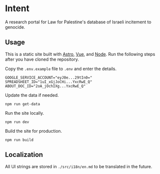 # Intent

A research portal for Law for Palestine's database of Israeli incitement to genocide.

## Usage

This is a static site built with [Astro](https://astro.build/), [Vue](https://vuejs.org/), and [Node](https://nodejs.org). Run the following steps after you have cloned the repository.

Copy the `.env.example` file to `.env` and enter the details.

```
GOOGLE_SERVICE_ACCOUNT="eyJ0e...29tIn0="
SPREADSHEET_ID="1uI_xGjJoCHi...YxcRwE_Q"
ABOUT_DOC_ID="2oA_jOchIXg...YxcRwE_Q"
```

Update the data if needed.

```
npm run get-data
```

Run the site locally.

```
npm run dev
```

Build the site for production.

```
npm run build
```

## Localization

All UI strings are stored in `./src/i18n/en.md` to be translated in the future.
